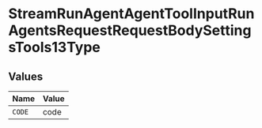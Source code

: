 # StreamRunAgentAgentToolInputRunAgentsRequestRequestBodySettingsTools13Type


## Values

| Name   | Value  |
| ------ | ------ |
| `CODE` | code   |